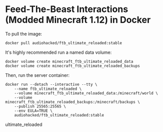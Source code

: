 # Feed-The-Beast Interactions (Modded Minecraft 1.12) in Docker
To pull the image:
```
docker pull audiohacked/ftb_ultimate_reloaded:stable
```

It's highly recommended run a named data volume:
```
docker volume create minecraft_ftb_ultimate_reloaded_data
docker volume create minecraft_ftb_ultimate_reloaded_backups
```

Then, run the server container:
```
docker run --detach --interactive --tty \
    --name ftb_ultimate_reloaded \
    --volume minecraft_ftb_ultimate_reloaded_data:/minecraft/world \
    --volume minecraft_ftb_ultimate_reloaded_backups:/minecraft/backups \
    --publish 25565:25565 \
    --env EULA=TRUE \
    audiohacked/ftb_ultimate_reloaded:stable
```
ultimate_reloaded